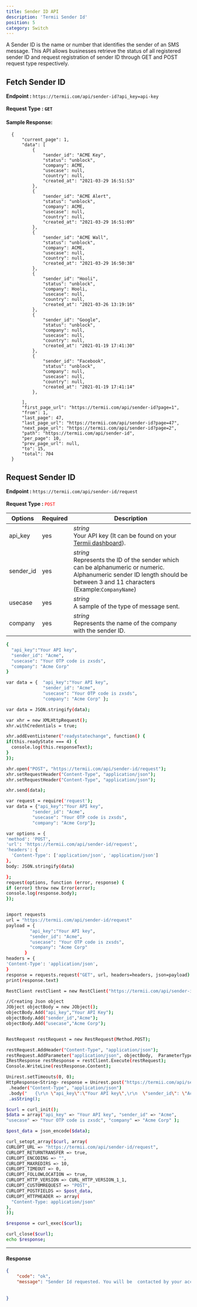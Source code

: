 ```yaml
---
title: Sender ID API
description: 'Termii Sender Id'
position: 5
category: Switch
---
```

A Sender ID is the name or number that identifies the sender of an SMS message.
This API allows businesses retrieve the status of all registered sender ID and request registration of sender ID through GET and POST request type respectively.

## Fetch Sender ID
<b>Endpoint : </b>
`
https://termii.com/api/sender-id?api_key=api-key
`<br> <br> <b>Request Type : </b>**`GET`**


#### Sample Response:
```
  {
      "current_page": 1,
      "data": [
          {
              "sender_id": "ACME Key",
              "status": "unblock",
              "company": ACME,
              "usecase": null,
              "country": null,
              "created_at": "2021-03-29 16:51:53"
          },
          {
              "sender_id": "ACME Alert",
              "status": "unblock",
              "company": ACME,
              "usecase": null,
              "country": null,
              "created_at": "2021-03-29 16:51:09"
          },
          {
              "sender_id": "ACME Wall",
              "status": "unblock",
              "company": ACME,
              "usecase": null,
              "country": null,
              "created_at": "2021-03-29 16:50:38"
          },
          {
              "sender_id": "Hooli",
              "status": "unblock",
              "company": Hooli,
              "usecase": null,
              "country": null,
              "created_at": "2021-03-26 13:19:16"
          },
          {
              "sender_id": "Google",
              "status": "unblock",
              "company": null,
              "usecase": null,
              "country": null,
              "created_at": "2021-01-19 17:41:30"
          },
          {
              "sender_id": "Facebook",
              "status": "unblock",
              "company": null,
              "usecase": null,
              "country": null,
              "created_at": "2021-01-19 17:41:14"
          },
         
      ],
      "first_page_url": "https://termii.com/api/sender-id?page=1",
      "from": 1,
      "last_page": 47,
      "last_page_url": "https://termii.com/api/sender-id?page=47",
      "next_page_url": "https://termii.com/api/sender-id?page=2",
      "path": "https://termii.com/api/sender-id",
      "per_page": 10,
      "prev_page_url": null,
      "to": 15,
      "total": 704
  }
```


## Request Sender ID

<b>Endpoint : </b>
`
https://termii.com/api/sender-id/request
`<br> <br> <b>Request Type : </b><span class="lio" style="color:red !important"> <code>POST</code></span>


Options |Required | Description |
--- | --- | --- |
api_key | yes |*string*<br> Your API key (It can be found on your <a href="https://accounts.termii.com/#/" target="_blank" style="text-decoration:underline; cursor:pointer">Termii dashboard</a>).  | 
sender_id | yes |*string*<br>Represents the ID of the sender which can be alphanumeric or numeric. Alphanumeric sender ID length should be between 3 and 11 characters (Example:`CompanyName`)  | 
usecase | yes | *string*<br>A sample of the type of message sent. | 
company | yes | *string*<br> Represents the name of the company with the sender ID.  | 

<code-group>
   <code-block label="JSON" active>

  ```bash
 {
    "api_key":"Your API key",
    "sender_id": "Acme",
    "usecase": "Your OTP code is zxsds",
    "company": "Acme Corp"
 }
  ```

  </code-block>
  <code-block label="JavaScript">

  ```bash
  var data = {  "api_key":"Your API key",
                "sender_id": "Acme",
                "usecase": "Your OTP code is zxsds",
                "company": "Acme Corp" };

var data = JSON.stringify(data);

var xhr = new XMLHttpRequest();
xhr.withCredentials = true;

xhr.addEventListener("readystatechange", function() {
  if(this.readyState === 4) {
    console.log(this.responseText);
  }
});

xhr.open("POST", "https://termii.com/api/sender-id/request");
xhr.setRequestHeader("Content-Type", "application/json");
xhr.setRequestHeader("Content-Type", "application/json");

xhr.send(data);
  ```

  </code-block>
 <code-block label="NodeJs" >

  ```bash
 var request = require('request');
var data = {"api_key":"Your API key",
            "sender_id": "Acme",
            "usecase": "Your OTP code is zxsds",
            "company": "Acme Corp"};

var options = {
  'method': 'POST',
  'url': 'https://termii.com/api/sender-id/request',
  'headers': {
    'Content-Type': ['application/json', 'application/json']
  },
  body: JSON.stringify(data)

};
request(options, function (error, response) { 
  if (error) throw new Error(error);
  console.log(response.body);
});
  ```

  </code-block>
 <code-block label="Python">

  ```bash
 
import requests
url = "https://termii.com/api/sender-id/request"
payload = {
           "api_key":"Your API key",
           "sender_id": "Acme",
           "usecase": "Your OTP code is zxsds",
           "company": "Acme Corp"
         }
headers = {
  'Content-Type': 'application/json',
}
response = requests.request("GET", url, headers=headers, json=payload)
print(response.text)
  ```
  </code-block>

<code-block label="C#" >

  ```bash
RestClient restClient = new RestClient("https://termii.com/api/sender-id/request");

//Creating Json object
JObject objectBody = new JObject();
objectBody.Add("api_key","Your API Key");
objectBody.Add("sender_id","Acme");
objectBody.Add("usecase","Acme Corp");


RestRequest restRequest = new RestRequest(Method.POST);

restRequest.AddHeader("Content-Type", "application/json");
restRequest.AddParameter("application/json", objectBody,  ParameterType.RequestBody);
IRestResponse restResponse = restClient.Execute(restRequest);
Console.WriteLine(restResponse.Content);


  ```

  </code-block>
<code-block label="Java" >

  ```bash
Unirest.setTimeouts(0, 0);
 HttpResponse<String> response = Unirest.post("https://termii.com/api/sender-id/request")
   .header("Content-Type", "application/json")
   .body("   {\r\n \"api_key\":\"Your API key\",\r\n  \"sender_id\": \"Acme\",\r\n  \"usecase\": \"Your OTP code is zxsds\",\r\n   \"company\": \"Acme Corp\"\r\n    }")
   .asString();
  ```
  </code-block>
<code-block label="PHP" >

  ```bash
$curl = curl_init();
$data = array("api_key" => "Your API key", "sender_id" => "Acme", 
"usecase" => "Your OTP code is zxsdc", "company" => "Acme Corp" );

$post_data = json_encode($data);

curl_setopt_array($curl, array(
  CURLOPT_URL => "https://termii.com/api/sender-id/request",
  CURLOPT_RETURNTRANSFER => true,
  CURLOPT_ENCODING => "",
  CURLOPT_MAXREDIRS => 10,
  CURLOPT_TIMEOUT => 0,
  CURLOPT_FOLLOWLOCATION => true,
  CURLOPT_HTTP_VERSION => CURL_HTTP_VERSION_1_1,
  CURLOPT_CUSTOMREQUEST => "POST",
  CURLOPT_POSTFIELDS => $post_data,
  CURLOPT_HTTPHEADER => array(
    "Content-Type: application/json"
  ),
));

$response = curl_exec($curl);

curl_close($curl);
echo $response;
  ```
  </code-block>
</code-group>


<hr />



#### Response


```JSON
{
	"code": "ok",
	"message": "Sender Id requested. You will be  contacted by your account manager."
  
  
}
```




